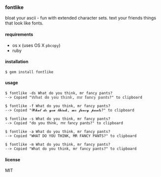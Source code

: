 ### fontlike

bloat your ascii - fun with extended character sets. text your friends things that look like fonts.

#### requirements

- os x (uses OS X `pbcopy`)
- ruby

#### installation

    $ gem install fontlike

#### usage

    $ fontlike -ds What do you think, mr fancy pants?
    --> Copied "𝕎𝕙𝕒𝕥 𝕕𝕠 𝕪𝕠𝕦 𝕥𝕙𝕚𝕟𝕜, 𝕞𝕣 𝕗𝕒𝕟𝕔𝕪 𝕡𝕒𝕟𝕥𝕤?" to clipboard

    $ fontlike -f What do you think, mr fancy pants?
    --> Copied "𝓦𝓱𝓪𝓽 𝓭𝓸 𝔂𝓸𝓾 𝓽𝓱𝓲𝓷𝓴, 𝓶𝓻 𝓯𝓪𝓷𝓬𝔂 𝓹𝓪𝓷𝓽𝓼?" to clipboard

    $ fontlike -s What do you think, mr fancy pants?
    --> Copied "𝖽𝗈 𝗒𝗈𝗎 𝗍𝗁𝗂𝗇𝗄, 𝗆𝗋 𝖿𝖺𝗇𝖼𝗒 𝗉𝖺𝗇𝗍𝗌?" to clipboard

    $ fontlike -a What do you think, mr fancy pants?
    --> Copied "WHAT DO YOU THINK, MR FANCY PANTS?" to clipboard

    $ fontlike -m What do you think, mr fancy pants?
    --> Copied "𝚆𝚑𝚊𝚝 𝚍𝚘 𝚢𝚘𝚞 𝚝𝚑𝚒𝚗𝚔, 𝚖𝚛 𝚏𝚊𝚗𝚌𝚢 𝚙𝚊𝚗𝚝𝚜?" to clipboard

#### license

MIT
